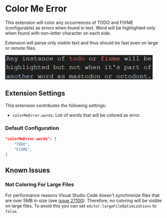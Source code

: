 Color Me Error
==============

This extension will color any occurrences of TODO and FIXME (configurable) as
errors when found in text. Word will be highlighted only when found with
non-letter character on each side.

Extension will parse only visible text and thus should be fast even on large
or remote files.

![Screenshot](https://github.com/medo64/ColorMeError/raw/main/./images/screenshot.png)


## Extension Settings

This extension contributes the following settings:

* `colorMeError.words`: List of words that will be colored as error.


### Default Configuration

```json
"colorMeError.words": [
    "TODO",
    "FIXME",
]
```


## Known Issues

### Not Coloring For Large Files

For performance reasons Visual Studio Code doesn't synchronize files that are
over 5MB in size (see [issue 27100](https://github.com/Microsoft/vscode/issues/27100)).
Therefore, no coloring will be visible on large files. To avoid this you can
set `editor.largeFileOptimizations` to `false`.
